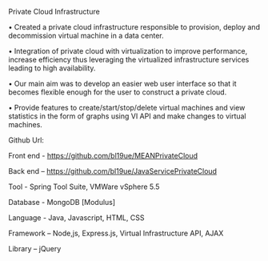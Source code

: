 Private Cloud Infrastructure

•	Created a private cloud infrastructure responsible to provision, deploy and decommission virtual machine in a data center. 

• Integration of private cloud with virtualization to improve performance, increase efficiency thus leveraging the virtualized infrastructure services leading to high availability. 

•	Our main aim was to develop an easier web user interface so that it becomes flexible enough for the user to construct a private cloud.

•	Provide features to create/start/stop/delete virtual machines and view statistics in the form of graphs using VI API and make changes to virtual machines.

Github Url: 

Front end - https://github.com/bl19ue/MEANPrivateCloud

Back end – https://github.com/bl19ue/JavaServicePrivateCloud

Tool - Spring Tool Suite, VMWare vSphere 5.5

Database - MongoDB [Modulus]

Language - Java, Javascript, HTML, CSS

Framework – Node,js, Express.js, Virtual Infrastructure API, AJAX

Library – jQuery
